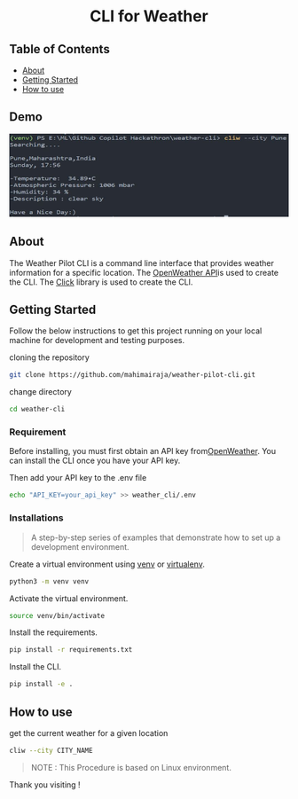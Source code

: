 <center>

# CLI for Weather

</center>

## Table of Contents

- [About](#about)
- [Getting Started](#getting_started)
- [How to use](#usage)

## Demo

<img src="demo/img.jpg" width="600" height="150" />

## About <a name = "about"></a>

The Weather Pilot CLI is a command line interface that provides weather information for a specific location. The [OpenWeather API](https://openweathermap.org/api)is used to create the CLI. The [Click](https://click.palletsprojects.com/en/7.x/) library is used to create the CLI.

## Getting Started <a name = "getting_started"></a>

Follow the below instructions to get this project running on your local machine for development and testing purposes.

cloning the repository

```bash
git clone https://github.com/mahimairaja/weather-pilot-cli.git
```

change directory

```bash
cd weather-cli
```

### Requirement

Before installing, you must first obtain an API key from[OpenWeather](https://openweathermap.org/api). You can install the CLI once you have your API key.

Then add your API key to the .env file

```bash
echo "API_KEY=your_api_key" >> weather_cli/.env
```

### Installations

> A step-by-step series of examples that demonstrate how to set up a development environment.

Create a virtual environment using [venv](https://docs.python.org/3/library/venv.html) or [virtualenv](https://virtualenv.pypa.io/en/latest/).

```bash
python3 -m venv venv
```

Activate the virtual environment.

```bash
source venv/bin/activate
```

Install the requirements.

```bash
pip install -r requirements.txt
```

Install the CLI.

```bash
pip install -e .
```

## How to use <a name = "usage"></a>

get the current weather for a given location

```bash
cliw --city CITY_NAME
```

> NOTE : This Procedure is based on Linux environment.

Thank you visiting !
